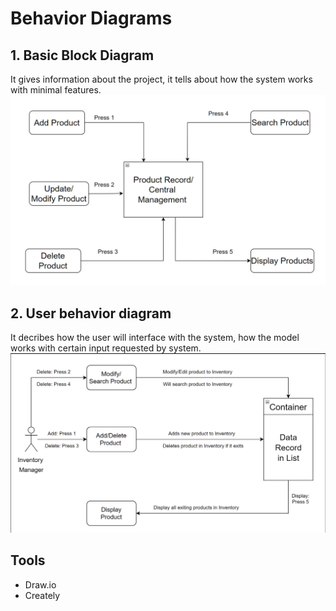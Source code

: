 # Behavior Diagrams
## 1. Basic Block Diagram
It gives information about the project, it tells about how the system works with minimal features.
![Block Diagram](https://github.com/Lokesh12121/M1_Inventary_Managment_System/blob/main/2_Architecture/behavior%20Diagrams/BehaviourStruct.PNG)

## 2. User behavior diagram
It decribes how the user will interface with the system, how the model works with certain input requested by system.
![Behaviour Flow](https://github.com/Lokesh12121/M1_Inventary_Managment_System/blob/main/2_Architecture/behavior%20Diagrams/User_behaviour_flow.PNG)
   
## Tools
  * Draw.io
  * Creately

